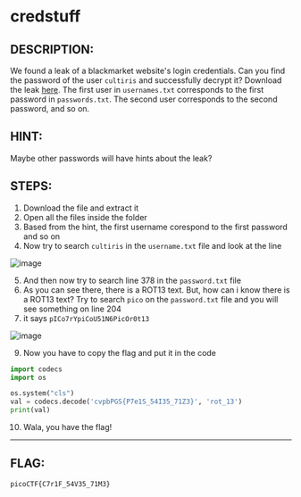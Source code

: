 # credstuff
## DESCRIPTION:
We found a leak of a blackmarket website's login credentials. 
Can you find the password of the user `cultiris` and successfully decrypt it? Download the leak [here](https://github.com/jon-brandy/CTF-WRITE-UP/blob/aa4795076e2461d272f9188cc8327ae0ef8885af/Asset/credstuff/leak.tar). 
The first user in `usernames.txt` corresponds to the first password in 
`passwords.txt`. The second user corresponds to the second password, and so on.
## HINT:
Maybe other passwords will have hints about the leak?

## STEPS:
1. Download the file and extract it
2. Open all the files inside the folder
3. Based from the hint, the first username corespond to the first password and so on
4. Now try to search `cultiris` in the `username.txt` file and look at the line

![image](https://user-images.githubusercontent.com/89120989/173223765-89691dd7-7fee-4e79-add7-131b382abe03.png)

5. And then now try to search line 378 in the `password.txt` file
6. As you can see there, there is a ROT13 text. But, how can i know there is a ROT13 text? Try to search `pico` on the `password.txt` file and you will see something on line 204
8. it says `pICo7rYpiCoU51N6PicOr0t13`

![image](https://user-images.githubusercontent.com/89120989/173223774-95b673ac-932c-4869-ac77-159be234be27.png)

9. Now you have to copy the flag and put it in the code

```py
import codecs
import os

os.system("cls")
val = codecs.decode('cvpbPGS{P7e1S_54I35_71Z3}', 'rot_13')
print(val)
```

10. Wala, you have the flag!

---


## FLAG:
```
picoCTF{C7r1F_54V35_71M3}
```

